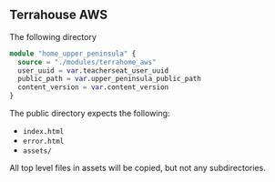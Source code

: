 ## Terrahouse AWS

The following directory 

```tf
module "home_upper_peninsula" {
  source = "./modules/terrahome_aws"
  user_uuid = var.teacherseat_user_uuid
  public_path = var.upper_peninsula_public_path
  content_version = var.content_version
}
```

The public directory expects the following:

- `index.html`
- `error.html`
- `assets/`

All top level files in assets will be copied, but not any subdirectories. 
